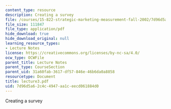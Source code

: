 ```yaml
---
content_type: resource
description: Creating a survey
file: /courses/15-822-strategic-marketing-measurement-fall-2002/7d96d5a62c4c4947aa1ceecd061884d0_lecture3.pdf
file_size: 111847
file_type: application/pdf
hide_download: true
hide_download_original: null
learning_resource_types:
- Lecture Notes
license: https://creativecommons.org/licenses/by-nc-sa/4.0/
ocw_type: OCWFile
parent_title: Lecture Notes
parent_type: CourseSection
parent_uid: 31a60fab-3617-df57-846e-46b6da0a8858
resourcetype: Document
title: lecture3.pdf
uid: 7d96d5a6-2c4c-4947-aa1c-eecd061884d0
---
```

Creating a survey